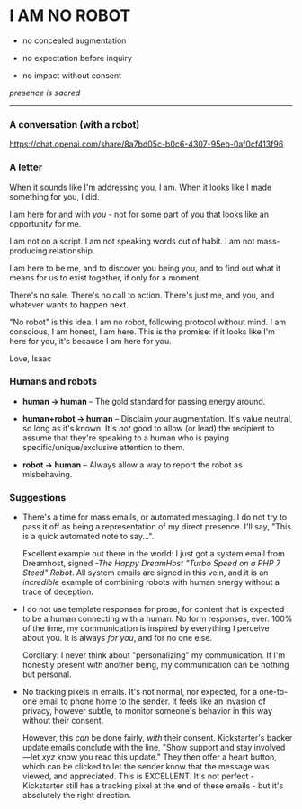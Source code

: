 # I AM NO ROBOT

* no concealed augmentation

* no expectation before inquiry

* no impact without consent

*presence is sacred*

---

### A conversation (with a robot)

https://chat.openai.com/share/8a7bd05c-b0c6-4307-95eb-0af0cf413f96

### A letter

When it sounds like I'm addressing you, I am. When it looks like I made something for you, I did.

I am here for and with *you* - not for some part of you that looks like an opportunity for me.

I am not on a script. I am not speaking words out of habit. I am not mass-producing relationship.

I am here to be me, and to discover you being you, and to find out what it means for us to exist together, if only for a moment.

There's no sale. There's no call to action. There's just me, and you, and whatever wants to happen next.

"No robot" is this idea. I am no robot, following protocol without mind. I am conscious, I am honest, I am here. This is the promise: if it looks like I'm here for you, it's because I am here for you.

Love, Isaac

### Humans and robots

* **human → human** – The gold standard for passing energy around.

* **human+robot → human** – Disclaim your augmentation. It's value neutral, so long as it's known. It's _not_ good to allow (or lead) the recipient to assume that they're speaking to a human who is paying specific/unique/exclusive attention to them.

* **robot → human** – Always allow a way to report the robot as misbehaving.

### Suggestions

*   There's a time for mass emails, or automated messaging. I do not try to pass it off as being a representation of my direct presence. I'll say, "This is a quick automated note to say...".

    Excellent example out there in the world: I just got a system email from Dreamhost, signed _-The Happy DreamHost "Turbo Speed on a PHP 7 Steed" Robot_. All system emails are signed in this vein, and it is an _incredible_ example of combining robots with human energy without a trace of deception.

*   I do not use template responses for prose, for content that is expected to be a human connecting with a human. No form responses, ever. 100% of the time, my communication is inspired by everything I perceive about you. It is always _for you_, and for no one else.

    Corollary: I never think about "personalizing" my communication. If I'm honestly present with another being, my communication can be nothing but personal.
    
*   No tracking pixels in emails. It's not normal, nor expected, for a one-to-one email to phone home to the sender. It feels like an invasion of privacy, however subtle, to monitor someone's behavior in this way without their consent.

    However, this _can_ be done fairly, _with_ their consent. Kickstarter's backer update emails conclude with the line, "Show support and stay involved—let _xyz_ know you read this update." They then offer a heart button, which can be clicked to let the sender know that the message was viewed, and appreciated. This is EXCELLENT. It's not perfect - Kickstarter still has a tracking pixel at the end of these emails - but it's absolutely the right direction.
